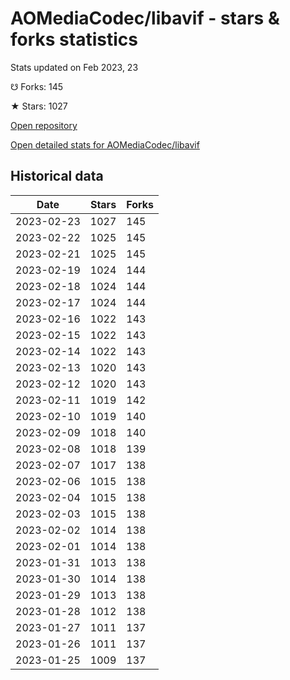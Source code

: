 # AOMediaCodec/libavif - stars & forks statistics

Stats updated on Feb 2023, 23

☋ Forks: 145

★ Stars: 1027

[Open repository](https://github.com/AOMediaCodec/libavif)

[Open detailed stats for AOMediaCodec/libavif](https://reviewgithub.com/rep/AOMediaCodec/libavif)

## Historical data
| Date | Stars | Forks |
|------|-------|-------|
| 2023-02-23 | 1027 | 145 | 
| 2023-02-22 | 1025 | 145 | 
| 2023-02-21 | 1025 | 145 | 
| 2023-02-19 | 1024 | 144 | 
| 2023-02-18 | 1024 | 144 | 
| 2023-02-17 | 1024 | 144 | 
| 2023-02-16 | 1022 | 143 | 
| 2023-02-15 | 1022 | 143 | 
| 2023-02-14 | 1022 | 143 | 
| 2023-02-13 | 1020 | 143 | 
| 2023-02-12 | 1020 | 143 | 
| 2023-02-11 | 1019 | 142 | 
| 2023-02-10 | 1019 | 140 | 
| 2023-02-09 | 1018 | 140 | 
| 2023-02-08 | 1018 | 139 | 
| 2023-02-07 | 1017 | 138 | 
| 2023-02-06 | 1015 | 138 | 
| 2023-02-04 | 1015 | 138 | 
| 2023-02-03 | 1015 | 138 | 
| 2023-02-02 | 1014 | 138 | 
| 2023-02-01 | 1014 | 138 | 
| 2023-01-31 | 1013 | 138 | 
| 2023-01-30 | 1014 | 138 | 
| 2023-01-29 | 1013 | 138 | 
| 2023-01-28 | 1012 | 138 | 
| 2023-01-27 | 1011 | 137 | 
| 2023-01-26 | 1011 | 137 | 
| 2023-01-25 | 1009 | 137 | 

